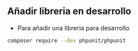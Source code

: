 

## Añadir libreria en desarrollo
- Para añadir una libreria para desarrollo
```bash
composer require --dev phpunit/phpunit
```
